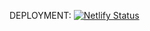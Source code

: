DEPLOYMENT:
[![Netlify Status](https://api.netlify.com/api/v1/badges/bb10034e-7926-425b-88f8-72274a50934a/deploy-status)](https://app.netlify.com/sites/rivera-time-tracking/deploys)
